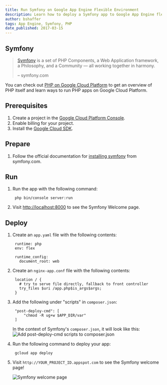 ```yaml
---
title: Run Symfony on Google App Engine Flexible Environment
description: Learn how to deploy a Symfony app to Google App Engine flexible environment.
author: bshaffer
tags: App Engine, Symfony, PHP
date_published: 2017-03-15
---
```

## Symfony

> [Symfony][symfony] is a set of PHP Components, a Web Application framework, a
> Philosophy, and a Community — all working together in harmony.
>
> – symfony.com

You can check out [PHP on Google Cloud Platform][php-gcp] to get an
overview of PHP itself and learn ways to run PHP apps on Google Cloud
Platform.

## Prerequisites

1. Create a project in the [Google Cloud Platform Console](https://console.cloud.google.com/).
1. Enable billing for your project.
1. Install the [Google Cloud SDK](https://cloud.google.com/sdk/).

## Prepare

1. Follow the official documentation for [installing symfony][symfony-install]
    from symfony.com.

## Run

1. Run the app with the following command:

        php bin/console server:run

1. Visit [http://localhost:8000](http://localhost:8000) to see the Symfony
Welcome page.

## Deploy

1. Create an `app.yaml` file with the following contents:

        runtime: php
        env: flex

        runtime_config:
          document_root: web

1. Create an `nginx-app.conf` file with the following contents:

        location / {
          # try to serve file directly, fallback to front controller
          try_files $uri /app.php$is_args$args;
        }

1. Add the following under "scripts" in `composer.json`:

        "post-deploy-cmd": [
            "chmod -R ug+w $APP_DIR/var"
        ]

    In the context of Symfony's `composer.json`, it will look like this:
    ![Add post-deploy-cmd scripts to composer.json][composer-json]

1. Run the following command to deploy your app:

        gcloud app deploy

1. Visit `http://YOUR_PROJECT_ID.appspot.com` to see the Symfony welcome page!

    ![Symfony welcome page][symfony-welcome]

[php-gcp]: https://cloud.google.com/php
[symfony]: http://symfony.com
[symfony-install]: http://symfony.com/doc/current/setup.html
[symfony-welcome]: http://symfony.com/doc/current/_images/welcome.png
[composer-json]: https://storage.googleapis.com/gcp-community/tutorials/run-symfony-on-google-app-engine/composer-json.png
